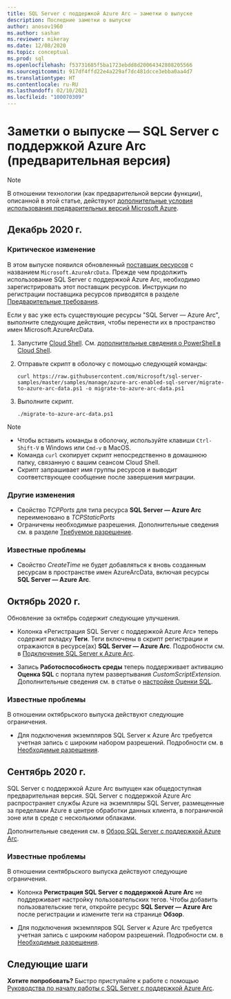 ```yaml
---
title: SQL Server с поддержкой Azure Arc — заметки о выпуске
description: Последние заметки о выпуске
author: anosov1960
ms.author: sashan
ms.reviewer: mikeray
ms.date: 12/08/2020
ms.topic: conceptual
ms.prod: sql
ms.openlocfilehash: f53731685f5ba1723ebdd8d20064342808205566
ms.sourcegitcommit: 917df4ffd22e4a229af7dc481dcce3ebba0aa4d7
ms.translationtype: HT
ms.contentlocale: ru-RU
ms.lasthandoff: 02/10/2021
ms.locfileid: "100070309"
---
```

# <a name="release-notes---azure-arc-enabled-sql-server-preview"></a>Заметки о выпуске — SQL Server с поддержкой Azure Arc (предварительная версия)

> [!NOTE]
> В отношении технологии (как предварительной версии функции), описанной в этой статье, действуют [дополнительные условия использования предварительных версий Microsoft Azure](https://azure.microsoft.com/support/legal/preview-supplemental-terms/).

## <a name="december-2020"></a>Декабрь 2020 г.

### <a name="breaking-change"></a>Критическое изменение

В этом выпуске появился обновленный [поставщик ресурсов](/azure/azure-resource-manager/management/azure-services-resource-providers) с названием `Microsoft.AzureArcData`. Прежде чем продолжить использование SQL Server с поддержкой Azure Arc, необходимо зарегистрировать этот поставщик ресурсов. Инструкции по регистрации поставщика ресурсов приводятся в разделе [Предварительные требования](connect.md#prerequisites).

Если у вас уже есть существующие ресурсы "SQL Server — Azure Arc", выполните следующие действия, чтобы перенести их в пространство имен Microsoft.AzureArcData.

1. Запустите [Cloud Shell](https://shell.azure.com/). См. [дополнительные сведения о PowerShell в Cloud Shell](/azure/cloud-shell/quickstart-powershell).

2. Отправьте скрипт в оболочку с помощью следующей команды:

    ```console
    curl https://raw.githubusercontent.com/microsoft/sql-server-samples/master/samples/manage/azure-arc-enabled-sql-server/migrate-to-azure-arc-data.ps1 -o migrate-to-azure-arc-data.ps1
    ```
3. Выполните скрипт.  

    ```console
   ./migrate-to-azure-arc-data.ps1
    ```

> [!NOTE]
> - Чтобы вставить команды в оболочку, используйте клавиши `Ctrl-Shift-V` в Windows или `Cmd-v` в MacOS.
> - Команда `curl` скопирует скрипт непосредственно в домашнюю папку, связанную с вашим сеансом Cloud Shell.
> - Скрипт запрашивает имя группы ресурсов и выводит соответствующее сообщение после завершения миграции.

### <a name="other-changes"></a>Другие изменения

* Свойство *TCPPorts* для типа ресурса **SQL Server — Azure Arc** переименовано в *TCPStaticPorts*
* Ограничены необходимые разрешения. Дополнительные сведения см. в разделе [Требуемое разрешение](overview.md#required-permissions).

### <a name="known-issues"></a>Известные проблемы

* Свойство *CreateTime* не будет добавляться к вновь созданным ресурсам в пространстве имен AzureArcData, включая ресурсы **SQL Server — Azure Arc**.

## <a name="october-2020"></a>Октябрь 2020 г.

Обновление за октябрь содержит следующие улучшения.

* Колонка «Регистрация SQL Server с поддержкой Azure Arc» теперь содержит вкладку **Теги**. Теги включены в скрипт регистрации и отражаются в ресурсе(ах) **SQL Server — Azure Arc**. Подробности см. в [Подключение SQL Server к Azure Arc](connect.md).

* Запись **Работоспособность среды** теперь поддерживает активацию **Оценка SQL** с портала путем развертывания *CustomScriptExtension*. Дополнительные сведения см. в статье о [настройке Оценки SQL](assess.md#run-on-demand-sql-assessment).

### <a name="known-issues"></a>Известные проблемы

В отношении октябрьского выпуска действуют следующие ограничения.

* Для подключения экземпляров SQL Server к Azure Arc требуется учетная запись с широким набором разрешений. Подробности см. в [Необходимые разрешения](overview.md#required-permissions).

## <a name="september-2020"></a>Сентябрь 2020 г.

SQL Server с поддержкой Azure Arc выпущен как общедоступная предварительная версия. SQL Server с поддержкой Azure Arc распространяет службы Azure на экземпляры SQL Server, размещенные за пределами Azure в центре обработки данных клиента, в пограничной зоне или в среде с несколькими облаками.

Дополнительные сведения см. в [Обзор SQL Server с поддержкой Azure Arc](overview.md).

### <a name="known-issues"></a>Известные проблемы

В отношении сентябрьского выпуска действуют следующие ограничения.

* Колонка **Регистрация SQL Server с поддержкой Azure Arc** не поддерживает настройку пользовательских тегов. Чтобы добавить пользовательские теги, откройте ресурс **SQL Server — Azure Arc** после регистрации и измените теги на странице **Обзор**.

* Для подключения экземпляров SQL Server к Azure Arc требуется учетная запись с широким набором разрешений. Подробности см. в [Необходимые разрешения](overview.md#required-permissions).

## <a name="next-steps"></a>Следующие шаги

**Хотите попробовать?**  Быстро приступайте к работе с помощью [Руководства по началу работы с SQL Server с поддержкой Azure Arc](https://aka.ms/AzureArcSqlServerJumpstart).